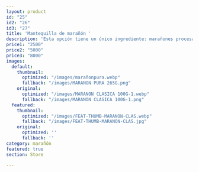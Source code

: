 ```yaml
---
layout: product
id: "25"
id2: "26"
id3: "27"
title: 'Mantequilla de marañón '
description: 'Esta opción tiene un único ingrediente: marañones procesasados. '
price1: "2500"
price2: "5000"
price3: "8000"
images:
  default:
    thumbnail:
      optimized: "/images/marañonpura.webp"
      fallback: "/images/MARANON PURA 265G.png"
    original:
      optimized: "/images/MARANON CLASICA 100G-1.webp"
      fallback: "/images/MARANON CLASICA 100G-1.png"
  featured:
    thumbnail:
      optimized: "/images/FEAT-THUMB-MARANON-CLAS.webp"
      fallback: "/images/FEAT-THUMB-MARANON-CLAS.jpg"
    original:
      optimized: ''
      fallback: ''
category: marañón
featured: true
section: Store

---
```

